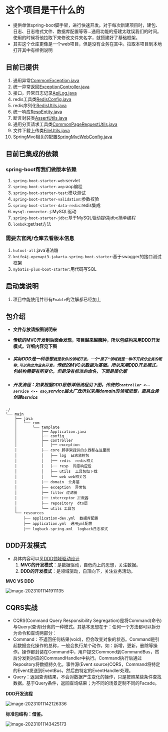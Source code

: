 #  这个项目是干什么的
- 提供单体spring-boot脚手架，进行快速开发。对于每次新建项目时，建包、日志、日志格式文件、数据库配置等等...通用功能的搭建太耽误我们的时间。使用的时候将他拉取下来修改文件夹名字，就搭建好了基础框架。
- 其实这个仓库更像是一个web项目，但是没有业务在其中。拉取本项目到本地打开其中有样例说明

## 目前已提供

1. 通用异常[CommonException.java](./src/main/java/com/template/exception/CommonException.java)
2. 统一异常返回[ExceptionController.java](application/src/main/java/com/xxl/controller/exception/ExceptionController.java)
3. 接口，异常日志记录[ApiLog.java](./src/main/java/com/template/core/log/ApiLog.java)
4. redis工具类[RedisConfig.java](application/src/main/java/com/xxl/scaffold/config/RedisConfig.java)
5. redis序列化[RedisUtils.java](application/src/main/java/com/xxl/scaffold/toolkit/redis/RedisUtils.java)
6. 统一响应[RespEntity.java](./src/main/java/com/template/core/resp/RespEntity.java)
7. 断言封装类[AssertUtils.java](./src/main/java/com/template/core/utils/AssertUtils.java)
8. 通用分页请求工具类[CommonPageRequestUtils.java](./src/main/java/com/template/core/utils/CommonPageRequestUtils.java)
9. 文件下载上传类[FileUtils.java](./src/main/java/com/template/core/utils/FileUtils.java)
10. SpringMvc相关的配置[SpringMvcWebConfig.java](./src/main/java/com/template/core/web/SpringMvcWebConfig.java)

## 目前已集成的依赖

### spring-boot帮我们做版本依赖

1. `spring-boot-starter-web`:servlet 
2. `spring-boot-starter-aop`:aop编程
3. `spring-boot-starter-test`:模块测试
4. `spring-boot-starter-validation`:参数校验
5. `spring-boot-starter-data-redis`:redis集成
6. `mysql-connector-j`:MySQL驱动
7. `spring-boot-starter-jdbc`:基于MySQL驱动提供jdbc简单编程
8. `lombok`:get/set方法

### 需要去官网/仓库去看版本信息

1. `hutool-all`:java语法糖
2. `knife4j-openapi3-jakarta-spring-boot-starter`:基于swagger的接口测试框架
3. `mybatis-plus-boot-starter`:用代码写SQL

## 启动类说明

1. 项目中能使用并带有`Enable`的注解都已经加上

## 包介绍
- **文件存放请按图说明来**

- **传统的MVC开发到后面会发现，项目越来越臃肿，所以包结构采用DDD开发模式。详细内容见下图**

- ##### 实际DDD是一种思想`就是软件的领域开发，一个“原子”领域就是一种不开拆分业务的昵称,可以称之为业务开发`，传统的MVC以数据为基础。所以采用DDD开发模式，包结构需要有所变化，但是没有标准的命名，下面是简化版
- ##### 开发流程：如果根据DDD思想详细流程见下图，传统的`controller <-- service <-- dao`,service层太广泛所以采用domain的领域思想，更具业务创建service

```text
./
└── main
    ├── java
    │   └── com
    │       └── template
    │           ├── Application.java
    │           ├── config
    │           ├── controller
    │           │   ├── exception
    │           ├── core 脚手架提供的东西都在这里面
    │           │   ├── log  日志监控包
    │           │   ├── redis  redis相关
    │           │   ├── resp  同意响应包
    │           │   ├── utils  工具包如下载
    │           │   └── web web相关包
    │           ├── domain  业务层
    │           ├── exception  异常包
    │           ├── filter 过滤器
    │           ├── interceptor 拦截器
    │           ├── repository  dto层
    │           └── utils 工具包
    └── resources
        ├── application-dev.yml  数据库配置
        ├── application.yml  通用yml配置
        ├── logback-spring.xml  logback日志样式
```

## DDD开发模式

- 具体内容可以见[DDD领域驱动设计](https://blog.csdn.net/qq_41889508/article/details/124907312)
  1. **MVC的开发模式**：是数据驱动，自低向上的思想，关注数据。
  2. **DDD的开发模式**：是领域驱动，自顶向下，关注业务活动。

**MVC VS DDD**

![image-20231011141911135](application/src/main/resources/img/image-20231011141911135.png)

## CQRS实战

- CQRS(Command Query Responsibility Segregation)是将Command(命令)与Query(查询)分离的一种模式。其基本思想在于：任何一个方法都可以拆分为命令和查询两部分：
- Command：不返回任何结果(void)，但会改变对象的状态。Command是引起数据变化操作的总称，一般会执行某个动作，如：新增，更新，删除等操作。操作都封装在Command中，用户提交Commond到CommandBus，然后分发到对应的CommandHandler中执行。Command执行后通过Repository将数据持久化。事件源(Event source)CQRS，Command将特定的Event发送到EventBus，然后由特定的EventHandler处理。
- Query：返回查询结果，不会对数据产生变化的操作，只是按照某些条件查找数据。基于Query条件，返回查询结果；为不同的场景定制不同的Facade。

**DDD开发流程**

![image-20231011142126336](application/src/main/resources/img/image-20231011142126336.png)

**标准包结构：借鉴。**

![image-20231011143425173](application/src/main/resources/img/image-20231011143425173.png)
